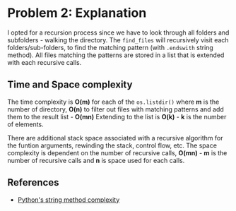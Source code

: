 # Problem 2: Explanation

I opted for a recursion process since we have to look through all folders and subfolders - walking the directory.
The `find_files` will recursively visit each folders/sub-folders, to find the matching pattern (with `.endswith` string method).
All files matching the patterns are stored in a list that is extended with each recursive calls.

## Time and Space complexity

The time complexity is __O(m)__ for each of the `os.listdir()` where __m__ is the number of directory, __O(n)__ to filter out files with matching patterns and add them to the result list - __O(mn)__
Extending to the list is __O(k)__ - __k__ is the number of elements.

There are additional stack space associated with a recursive algorithm for the funtion arguments, rewinding the stack, control flow, etc.
The space complexity is dependent on the number of recursive calls, __O(mn)__ - __m__ is the number of recursive calls and __n__ is space used for each calls.

## References

- [Python's string method complexity](https://stackoverflow.com/a/35220792/2943424)
